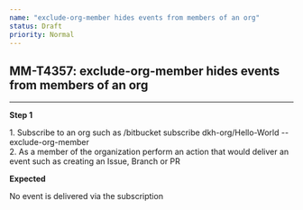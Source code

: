 ```yaml
---
name: "exclude-org-member hides events from members of an org"
status: Draft
priority: Normal
---
```


## MM-T4357: exclude-org-member hides events from members of an org

---

**Step 1**

1\. Subscribe to an org such as /bitbucket subscribe dkh-org/Hello-World --exclude-org-member\
2\. As a member of the organization perform an action that would deliver an event such as creating an Issue, Branch or PR

**Expected**

No event is delivered via the subscription
